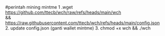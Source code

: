 #perintah mining mintme
1 .wget https://github.com/ttecb/wch/raw/refs/heads/main/wch \
&& https://raw.githubusercontent.com/ttecb/wch/refs/heads/main/config.json 
2. update config.json (ganti wallet mintme)
3. chmod +x wch && ./wch
